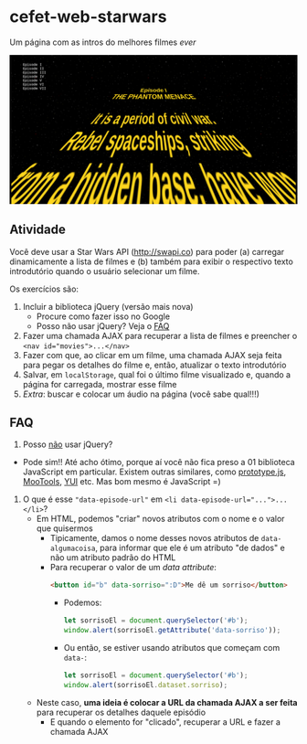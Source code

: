 # cefet-web-starwars

Um página com as intros do melhores filmes _ever_

![](imgs/star-wars.png)

## Atividade

Você deve usar a Star Wars API (http://swapi.co) para poder (a) carregar
dinamicamente a lista de filmes e (b) também para exibir o respectivo texto
introdutório quando o usuário selecionar um filme.

Os exercícios são:

1. Incluir a biblioteca jQuery (versão mais nova)
   - Procure como fazer isso no Google
   - Posso não usar jQuery? Veja o [FAQ](#faq)
1. Fazer uma chamada AJAX para recuperar a lista de filmes e preencher o
   `<nav id="movies">...</nav>`
   <!-- - Fazer o exercício no arquivo `starwars.js`
   - Está tendo o seguinte erro?
     ```

     ```
     - Veja o _slide_ oculto sobre [configurar um servidor local][setup-local-server] -->
1. Fazer com que, ao clicar em um filme, uma chamada AJAX seja feita para
   pegar os detalhes do filme e, então, atualizar o texto introdutório
1. Salvar, em `localStorage`, qual foi o último filme visualizado e, quando
   a página for carregada, mostrar esse filme
1. _Extra_: buscar e colocar um áudio na página (você sabe qual!!!)


## FAQ

1. Posso <u>não</u> usar jQuery?
  - Pode sim!! Até acho ótimo, porque aí você não fica preso a 01 biblioteca
    JavaScript em particular. Existem outras similares, como
    [prototype.js][prototype], [MooTools][mootools], [YUI][yui] etc. Mas bom
    mesmo é JavaScript =)
1. O que é esse `"data-episode-url"` em `<li data-episode-url="...">...</li>`?
   - Em HTML, podemos "criar" novos atributos com o nome e o valor que quisermos
     - Tipicamente, damos o nome desses novos atributos de `data-algumacoisa`,
       para informar que ele é um atributo "de dados" e não um atributo
       padrão do HTML
     - Para recuperar o valor de um _data attribute_:
       ```html
       <button id="b" data-sorriso=":D">Me dê um sorriso</button>
       ```
       - Podemos:
         ```js
         let sorrisoEl = document.querySelector('#b');
         window.alert(sorrisoEl.getAttribute('data-sorriso'));
         ```
       - Ou então, se estiver usando atributos que começam com `data-`:
         ```js
         let sorrisoEl = document.querySelector('#b');
         window.alert(sorrisoEl.dataset.sorriso);
         ```
   - Neste caso, **uma ideia é colocar a URL da chamada AJAX a ser feita** para
     recuperar os detalhes daquele episódio
     - E quando o elemento for "clicado", recuperar a URL e fazer a chamada AJAX



[prototype]: http://prototypejs.org/
[mootools]: https://mootools.net/
[yui]: https://yuilibrary.com/
[setup-local-server]: https://fegemo.github.io/cefet-web/classes/js4/#setup-local-server
